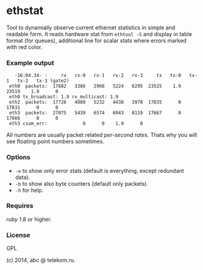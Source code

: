 # ethstat

Tool to dynamially observe current ethernet statistics in simple and readable
form. It reads hardware stat from `ethtool -S` and display in table format (for
queues), additional line for scalar stats where errors marked with red color.

### Example output
```
   -16:04.34- :     rx   rx-0   rx-1   rx-2   rx-3     tx   tx-0   tx-1   tx-2   tx-3 (gate2)
 eth0  packets:  17882   3386   2966   5224   6295  23525    1.9  23519    1.9      0
 eth0 tx_broadcast: 1.9 rx_multicast: 1.9
 eth2  packets:  17726   4080   5232   4438   3978  17835      0  17831      0      0
 eth3  packets:  27075   5439   6574   6943   8119  17667      0  17666      0      0
 eth3 csum_err:             0      0    1.9      0
```
All numbers are usually packet related *per-second rates*. Thats why you will
see floating point numbers sometimes.

### Options
* `-e` to show only error stats (default is everything, except redundant data).
* `-b` to show also byte counters (default only packets).
* `-h` for help.

### Requires
*ruby* 1.8 or higher.

### License
GPL

(c) 2014, abc @ telekom.ru.

